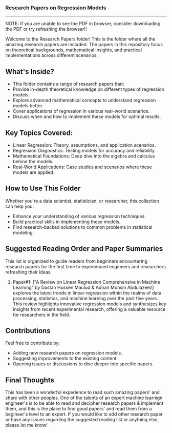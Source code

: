 ### **__Research Papers on Regression Models__**

---

NOTE: If you are unable to see the PDF in browser, consider downloading the PDF or try refreshing the browser!!

Welcome to the Research Papers folder! This is the folder where all the amazing research papers are included. The papers in this repository focus on theoretical backgrounds, mathematical insights, and practical implementations across different scenarios.

## What's Inside?

* This folder contains a range of research papers that:
* Provide in-depth theoretical knowledge on different types of regression models.
* Explore advanced mathematical concepts to understand regression models better.
* Cover applications of regression in various real-world scenarios.
* Discuss when and how to implement these models for optimal results.

## Key Topics Covered:

* Linear Regression: Theory, assumptions, and application scenarios.
* Regression Diagnostics: Testing models for accuracy and reliability.
* Mathematical Foundations: Deep dive into the algebra and calculus behind the models.
* Real-World Applications: Case studies and scenarios where these models are applied.

## How to Use This Folder

Whether you're a data scientist, statistician, or researcher, this collection can help you:

* Enhance your understanding of various regression techniques.
* Build practical skills in implementing these models.
* Find research-backed solutions to common problems in statistical modeling.

## Suggested Reading Order and Paper Summaries

This list is organized to guide readers from beginners encountering research papers for the first time to experienced engineers and researchers refreshing their ideas.

1. Paper#1: ["A Review on Linear Regression Comprehensive in Machine Learning" by Dastan Hussen Maulud & Adnan Mohsin Abdulazeez] explores the latest trends in linear regression within the realms of data processing, statistics, and machine learning over the past five years. This review highlights innovative regression models and synthesizes key insights from recent experimental research, offering a valuable resource for researchers in the field.

## Contributions

Feel free to contribute by:

* Adding new research papers on regression models.
* Suggesting improvements to the existing content.
* Opening issues or discussions to dive deeper into specific papers.

## Final Thoughts

This has been a wonderful experience to read such amazing papers' and share with other peoples. One of the talents of an expert machine learnign engineer's is to be able to read and decipher research papers & implement them, and this is the place to find good papers' and read them from a begineer's level to an expert. If you would like to add other research paper or have any issues regarding the suggested reading list or anything else, please let me know!

